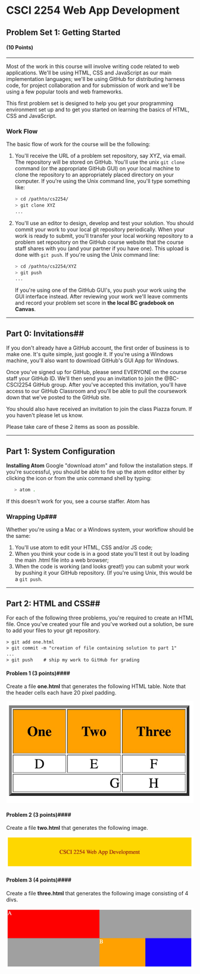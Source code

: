 # CSCI 2254 Web App Development

## Problem Set 1: Getting Started

#### (10 Points)

---

Most of the work in this course will involve writing code related to web applications. We'll be using HTML, CSS and JavaScript as our main implementation languages; we'll be using GitHub for distributing harness code, for project collaboration and for submission of work and we'll be using a few popular tools and web frameworks.

This first problem set is designed to help you get your programming environment set up and to get you started on learning the basics of HTML, CSS and JavaScript.

### Work Flow

The basic flow of work for the course will be the following:

1. You'll receive the URL of a problem set repository, say XYZ, via email. The repository will be stored on GitHub. You'll use the unix `git clone` command (or the appropriate GitHub GUI) on your local machine to clone the repository to an appropriately placed directory on your computer. If you're using the Unix command line, you'll type something like:

   ```bash
   > cd /pathto/cs2254/
   > git clone XYZ
   ...
   ```

2. You'll use an editor to design, develop and test your solution. You should commit your work to your local git repository periodically. When your work is ready to submit, you'll transfer your local working repository to a problem set repository on the GitHub course website that the course staff shares with you (and your partner if you have one).  This upload is done with `git push`. If you're using the Unix command line:

   ```bash
   > cd /pathto/cs2254/XYZ
   > git push
   ...
   ```

   If you're using one of the GitHub GUI's, you push your work using the GUI interface instead. After reviewing your work we'll leave comments and record your problem set score in **the local BC gradebook on Canvas**.

---

## Part 0: Invitations##

If you don't already have a GitHub account, the first order of business is to make one. It's quite simple, just google it. If you're using a Windows machine, you'll also want to download GitHub's GUI App for Windows.

Once you've signed up for GitHub, please send EVERYONE on the course staff your GitHub ID. We'll then send you an invitation to join the @BC-CSCI2254 GitHub group. After you've accepted this invitation, you'll have access to our GitHub Classroom and you'll be able to pull the coursework down that we've posted to the GitHub site.

You should also have received an invitation to join the class Piazza forum. If you haven't please let us know.

Please take care of these 2 items as soon as possible.

---

## Part 1: System Configuration

**Installing Atom** Google "download atom" and follow the installation steps. If you're successful, you should be able to fire up the atom editor either by clicking the icon or from the unix command shell by typing:

```bash
   > atom .
```

   If this doesn't work for you, see a course staffer. Atom has

### Wrapping Up###

Whether you're using a Mac or a Windows system, your workflow should be the same:

1. You'll use atom to edit your HTML, CSS and/or JS code;
2. When you think your code is in a good state you'll test it out by loading the main .html file into a web browser;
3. When the code is working (and looks great!) you can submit your work by pushing it your GitHub repository. (If you're using Unix, this would be a `git push`.

---

## Part 2: HTML and CSS##

For each of the following three problems, you're required to create an HTML file. Once you've created your file and you've worked out a solution, be sure to add your files to your git repository.

```
> git add one.html
> git commit -m "creation of file containing solution to part 1"
...
> git push    # ship my work to GitHub for grading
```

#### Problem 1 (3 points)####

Create a file **one.html** that generates the following HTML table. Note that the header cells each have 20 pixel padding.



![one](./img/one.jpg)

#### Problem 2 (3 points)####

Create a file **two.html** that generates the following image.



![two](./img/two.jpg)



#### Problem 3 (4 points)####

Create a file **three.html** that generates the following image consisting of 4 divs.



![three](./img/three.jpg)

